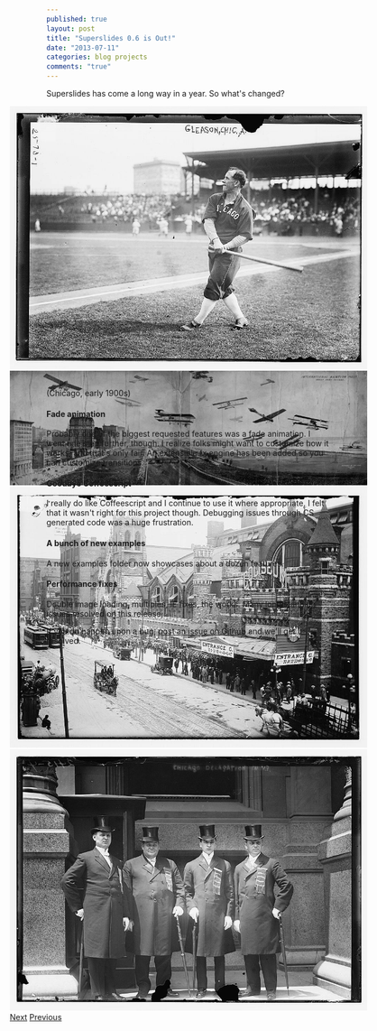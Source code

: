 ```yaml
---
published: true
layout: post
title: "Superslides 0.6 is Out!"
date: "2013-07-11"
categories: blog projects
comments: "true"
---
```


Superslides has come a long way in a year. So what's changed?

<!-- more -->

<div class="wide-container">
  <div id="slides">
    <div class="slides-container">
      <img src="/images/posts/chicago-3.jpg">
      <img src="/images/posts/chicago-2.jpg">
      <img src="/images/posts/chicago-1.jpg">
      <img src="/images/posts/chicago-4.jpg">
    </div>
    <nav class="slides-navigation">
      <a href="#" class="next">Next</a>
      <a href="#" class="prev">Previous</a>
    </nav>
  </div>
</div>
(Chicago, early 1900s)

#### Fade animation

Probably one of the biggest requested features was a fade animation. I went one step further, though. I realize folks might want to customize how it works, and that's only fair. An extensible fx engine has been added so you can customize transitions.

#### Goodbye Coffeescript

I really do like Coffeescript and I continue to use it where appropriate. I felt that it wasn't right for this project though. Debugging issues through CS generated code was a huge frustration.

#### A bunch of new examples

A new examples folder now showcases about a dozen features.

#### Performance fixes

Double image loading, multiples, IE fixes, the works. Many long standing issues resolved on this release;

If you do happen upon a bug, [post an issue on Github](https://github.com/nicinabox/superslides/issues) and we'll get it resolved.

<script src="http://cdnjs.cloudflare.com/ajax/libs/jquery-easing/1.3/jquery.easing.min.js">
</script>
<script src="https://rawgithub.com/benbarnett/jQuery-Animate-Enhanced/master/jquery.animate-enhanced.min.js">
</script>
<script src="https://rawgithub.com/nicinabox/superslides/0.6.2/dist/jquery.superslides.min.js" type="text/javascript" charset="utf-8">
</script>

<style>
  .wide-container {
    height: 500px;
    margin-left: -65px;
    margin-right: -65px;
  }
  @media screen and (max-width: 767px) {
    .wide-container {
      margin-left: -15px;
      margin-right: -15px;
      height: 300px;
    }
  }
</style>

<script>
  $(function() {
    $('#slides').superslides({
      inherit_height_from: '.wide-container',
      play: 5000
    });
  });
</script>
